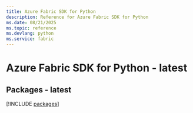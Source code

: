 ```yaml
---
title: Azure Fabric SDK for Python
description: Reference for Azure Fabric SDK for Python
ms.date: 08/21/2025
ms.topic: reference
ms.devlang: python
ms.service: fabric
---
```

# Azure Fabric SDK for Python - latest
## Packages - latest
[!INCLUDE [packages](fabric-index.md)]